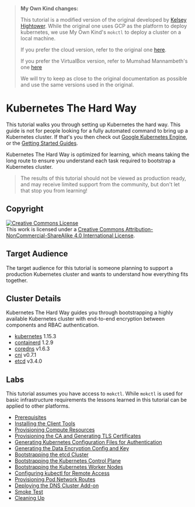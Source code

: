 > **My Own Kind changes:**
> 
> This tutorial is a modified version of the original developed by [Kelsey Hightower](https://github.com/kelseyhightower/kubernetes-the-hard-way).
> While the original one uses GCP as the platform to deploy kubernetes, 
> we use My Own Kind's `mokctl` to deploy a cluster on a local machine.
> 
> If you prefer the cloud version, refer to the original one [here](https://github.com/kelseyhightower/kubernetes-the-hard-way).
> 
> If you prefer the VirtualBox version, refer to Mumshad Mannambeth's one [here](https://github.com/mmumshad/kubernetes-the-hard-way)
> 
> We will try to keep as close to the original documentation as possible and use the same versions used in the original.

# Kubernetes The Hard Way

This tutorial walks you through setting up Kubernetes the hard way. This guide is not for people looking for a fully automated command to bring up a Kubernetes cluster. If that's you then check out [Google Kubernetes Engine](https://cloud.google.com/kubernetes-engine), or the [Getting Started Guides](https://kubernetes.io/docs/setup).

Kubernetes The Hard Way is optimized for learning, which means taking the long route to ensure you understand each task required to bootstrap a Kubernetes cluster.

> The results of this tutorial should not be viewed as production ready, and may receive limited support from the community, but don't let that stop you from learning!

## Copyright

<a rel="license" href="http://creativecommons.org/licenses/by-nc-sa/4.0/"><img alt="Creative Commons License" style="border-width:0" src="https://i.creativecommons.org/l/by-nc-sa/4.0/88x31.png" /></a><br />This work is licensed under a <a rel="license" href="http://creativecommons.org/licenses/by-nc-sa/4.0/">Creative Commons Attribution-NonCommercial-ShareAlike 4.0 International License</a>.

## Target Audience

The target audience for this tutorial is someone planning to support a production Kubernetes cluster and wants to understand how everything fits together.

## Cluster Details

Kubernetes The Hard Way guides you through bootstrapping a highly available Kubernetes cluster with end-to-end encryption between components and RBAC authentication.

* [kubernetes](https://github.com/kubernetes/kubernetes) 1.15.3
* [containerd](https://github.com/containerd/containerd) 1.2.9
* [coredns](https://github.com/coredns/coredns) v1.6.3
* [cni](https://github.com/containernetworking/cni) v0.7.1
* [etcd](https://github.com/coreos/etcd) v3.4.0

## Labs

This tutorial assumes you have access to `mokctl`. While `mokctl` is used for basic infrastructure requirements the lessons learned in this tutorial can be applied to other platforms.

* [Prerequisites](kubernetes-the-hard-way/01-prerequisites.md)
* [Installing the Client Tools](kubernetes-the-hard-way/02-client-tools.md)
* [Provisioning Compute Resources](kubernetes-the-hard-way/03-compute-resources.md)
* [Provisioning the CA and Generating TLS Certificates](kubernetes-the-hard-way/04-certificate-authority.md)
* [Generating Kubernetes Configuration Files for Authentication](kubernetes-the-hard-way/05-kubernetes-configuration-files.md)
* [Generating the Data Encryption Config and Key](kubernetes-the-hard-way/06-data-encryption-keys.md)
* [Bootstrapping the etcd Cluster](kubernetes-the-hard-way/07-bootstrapping-etcd.md)
* [Bootstrapping the Kubernetes Control Plane](kubernetes-the-hard-way/08-bootstrapping-kubernetes-controllers.md)
* [Bootstrapping the Kubernetes Worker Nodes](kubernetes-the-hard-way/09-bootstrapping-kubernetes-workers.md)
* [Configuring kubectl for Remote Access](kubernetes-the-hard-way/10-configuring-kubectl.md)
* [Provisioning Pod Network Routes](kubernetes-the-hard-way/11-pod-network-routes.md)
* [Deploying the DNS Cluster Add-on](kubernetes-the-hard-way/12-dns-addon.md)
* [Smoke Test](kubernetes-the-hard-way/13-smoke-test.md)
* [Cleaning Up](kubernetes-the-hard-way/14-cleanup.md)
